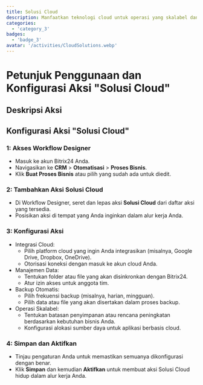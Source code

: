 ```yaml
---
title: Solusi Cloud
description: Manfaatkan teknologi cloud untuk operasi yang skalabel dan fleksibel.
categories: 
  - 'category_3'
badges: 
  - 'badge_3'
avatar: '/activities/CloudSolutions.webp'
---
```

# Petunjuk Penggunaan dan Konfigurasi Aksi "Solusi Cloud"

## Deskripsi Aksi

## **Konfigurasi Aksi "Solusi Cloud"**

### 1: Akses Workflow Designer
- Masuk ke akun Bitrix24 Anda.
- Navigasikan ke **CRM** > **Otomatisasi** > **Proses Bisnis**.
- Klik **Buat Proses Bisnis** atau pilih yang sudah ada untuk diedit.

### 2: Tambahkan Aksi Solusi Cloud
- Di Workflow Designer, seret dan lepas aksi **Solusi Cloud** dari daftar aksi yang tersedia.
- Posisikan aksi di tempat yang Anda inginkan dalam alur kerja Anda.

### 3: Konfigurasi Aksi
- Integrasi Cloud:
  - Pilih platform cloud yang ingin Anda integrasikan (misalnya, Google Drive, Dropbox, OneDrive).
  - Otorisasi koneksi dengan masuk ke akun cloud Anda.
- Manajemen Data:
  - Tentukan folder atau file yang akan disinkronkan dengan Bitrix24.
  - Atur izin akses untuk anggota tim.
- Backup Otomatis:
  - Pilih frekuensi backup (misalnya, harian, mingguan).
  - Pilih data atau file yang akan disertakan dalam proses backup.
- Operasi Skalabel:
  - Tentukan batasan penyimpanan atau rencana peningkatan berdasarkan kebutuhan bisnis Anda.
  - Konfigurasi alokasi sumber daya untuk aplikasi berbasis cloud.

### 4: Simpan dan Aktifkan
- Tinjau pengaturan Anda untuk memastikan semuanya dikonfigurasi dengan benar.
- Klik **Simpan** dan kemudian **Aktifkan** untuk membuat aksi Solusi Cloud hidup dalam alur kerja Anda.